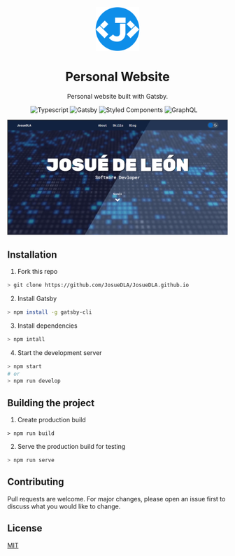 <div style="text-align:center">
  <img alt="Logo" src="src/images/logo.png" width="100" />
</div>

<h1 style="text-align:center">
  Personal Website
</h1>

<p style="text-align:center">
    Personal website built with Gatsby.
</p>

<p style="text-align:center">
    <img alt="Typescript" src="https://img.shields.io/badge/TypeScript-007ACC?style=for-the-badge&logo=typescript&logoColor=white" /> 
    <img alt="Gatsby" src="https://img.shields.io/badge/Gatsby-663399?style=for-the-badge&logo=gatsby&logoColor=white" />
    <img alt="Styled Components" src="https://img.shields.io/badge/styled--components-DB7093?style=for-the-badge&logo=styled-components&logoColor=white" />
    <img alt="GraphQL" src="https://img.shields.io/badge/-GraphQL-E10098?style=for-the-badge&logo=graphql"/>
    <img alt="" src="" />
    <img alt="" src="" />
    <img alt="" src="" />
    <img alt="" src="" />
</p>

<div style="text-align:center">
    <img alt=="Portfolio Screenshot" src="static/home.png" />
</div>

## Installation
1. Fork this repo

```bash
> git clone https://github.com/JosueDLA/JosueDLA.github.io
```

2. Install Gatsby
```bash
> npm install -g gatsby-cli
```

3. Install dependencies
```bash
> npm intall
```

4. Start the development server
```bash
> npm start
# or
> npm run develop
```

## Building the project

1. Create production build
```
> npm run build
```

2. Serve the production build for testing

```bash
> npm run serve
```

## Contributing

Pull requests are welcome. For major changes, please open an issue first to discuss what you would like to change.

## License
[MIT](/LICENSE)